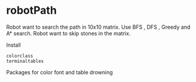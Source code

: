 # robotPath
Robot want to search the path in 10x10 matrix. Use BFS , DFS , Greedy and A* search.  Robot want to skip stones in the matrix.

Install
  
    colorclass
    terminaltables 
    
   Packages for color font and table drowning
